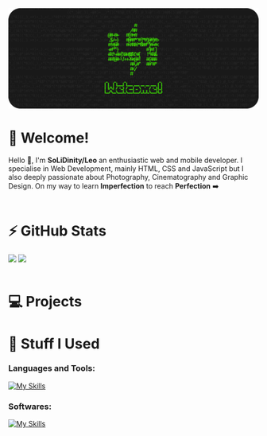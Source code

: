 <img src="https://github.com/SoLiDinity/SoLiDinity/blob/main/images/WELKOMEN.png" />                    

# 👋 Welcome!
Hello 👋, I'm **SoLiDinity/Leo** an enthusiastic web and mobile developer. I specialise in Web Development, mainly HTML, CSS and JavaScript but I also deeply passionate about Photography, Cinematography and Graphic Design. On my way to learn **Imperfection** to reach **Perfection** ➡️
<br>
<br>

# ⚡ GitHub Stats
<a href="https://github.com/SoLiDinity"><img width="45%" src="https://github-readme-stats.vercel.app/api?username=SoLiDinity&show_icons=true&theme=dark&border_radius=20&icon_color=C3EB00&title_color=42f404&text_color=ffffff"></a>
<a href="https://github.com/SoLiDinity"><img width="45%" src="https://github-readme-streak-stats.herokuapp.com?user=SoLiDinity&theme=dark&border_radius=20&mode=weekly&fire=C3EB00&ring=42F404&currStreakLabel=C3EB00&sideLabels=42F404"></a>
<br>
<br>
# 💻 Projects


# 🧰 Stuff I Used
### Languages and Tools:
[![My Skills](https://skillicons.dev/icons?i=html,css,js,php,dart,mysql,wordpress,flutter)](https://skillicons.dev)
<br>
### Softwares:
[![My Skills](https://skillicons.dev/icons?i=vscode,figma,ai,pr,ae)](https://skillicons.dev)
<br>
                                          
